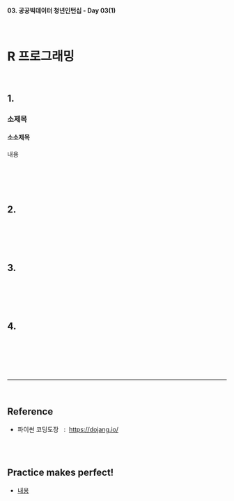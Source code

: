 <br>

#### 03. 공공빅데이터 청년인턴십 - Day 03(1)

<br>

# R 프로그래밍

<br>

## 1.

### 소제목

#### 소소제목 

내용

<br>

```r

```

<br>




## 2.

<br>

```py

```

<br>



## 3.

<br>

```py

```

<br>



## 4.

<br>

```py

```

<br>





<br>

---

<br>

## Reference <br>

- 파이썬 코딩도장 &nbsp; : &nbsp;<https://dojang.io/> <br>

<br>
<br>

## Practice makes perfect! <br>

- [내용](주소)
